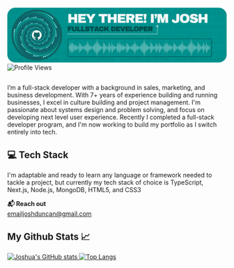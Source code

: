 <div>

![Header](./github-header.png)
![Profile Views](https://komarev.com/ghpvc/?username=jduncan017&label=PROFILE+VIEWS)
##

I’m a full-stack developer with a background in sales, marketing, and business development. With 7+ years of experience building and running businesses, I excel in culture building and project management. I'm passionate about systems design and problem solving, and focus on developing next level user experience. Recently I completed a full-stack developer program, and I'm now working to build my portfolio as I switch entirely into tech.

<h2><strong>💻 Tech Stack</strong></h2>
I'm adaptable and ready to learn any language or framework needed to tackle a project, but currently my tech stack of choice is TypeScript, Next.js, Node.js, MongoDB, HTML5, and CSS3</p>

<p><strong>📬 Reach out</strong><br>
<a href="mailto:emailjoshduncan@gmail.com">emailjoshduncan@gmail.com</a></p>

<h2>My Github Stats 📈</h2>
    <a href="https://github.com/anuraghazra/github-readme-stats">
        <img src="https://github-readme-stats.vercel.app/api?username=jduncan017&theme=gotham&rank_icon=github&show_icons=true&line_height=28" alt="Joshua's GitHub stats">
    </a>
    <a href="https://github.com/anuraghazra/github-readme-stats">
        <img src="https://github-readme-stats.vercel.app/api/top-langs/?username=jduncan017&theme=gotham&layout=donut" alt="Top Langs">
    </a>
</div>

